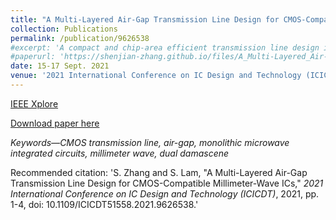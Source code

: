 ```yaml
---
title: "A Multi-Layered Air-Gap Transmission Line Design for CMOS-Compatible Millimeter-Wave ICs"
collection: Publications
permalink: /publication/9626538
#excerpt: 'A compact and chip-area efficient transmission line design is proposed for monolithic millimeter-wave integrated circuits.'
#paperurl: 'https://shenjian-zhang.github.io/files/A_Multi-Layered_Air-Gap_Transmission_Line_Design_for_CMOS-Compatible_Millimeter-Wave_ICs.pdf'
date: 15-17 Sept. 2021
venue: '2021 International Conference on IC Design and Technology (ICICDT)'
---
```


[IEEE Xplore](https://ieeexplore.ieee.org/document/9626538)

[Download paper here](https://shenjian-zhang.github.io/files/A_Multi-Layered_Air-Gap_Transmission_Line_Design_for_CMOS-Compatible_Millimeter-Wave_ICs.pdf)

<i>Keywords—CMOS transmission line, air-gap, monolithic microwave integrated circuits, millimeter wave, dual damascene</i>

Recommended citation: 'S. Zhang and S. Lam, "A Multi-Layered Air-Gap Transmission Line Design for CMOS-Compatible Millimeter-Wave ICs," <i>2021 International Conference on IC Design and Technology (ICICDT)</i>, 2021, pp. 1-4, doi: 10.1109/ICICDT51558.2021.9626538.'
